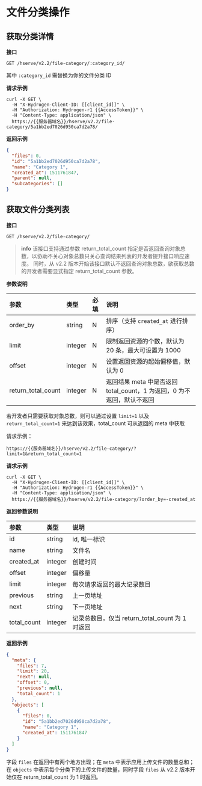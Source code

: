 # 文件分类操作

## 获取分类详情

**接口**

`GET /hserve/v2.2/file-category/:category_id/`

其中 `:category_id` 需替换为你的文件分类 ID

**请求示例**

```shell
curl -X GET \
  -H "X-Hydrogen-Client-ID: [[client_id]]" \
  -H "Authorization: Hydrogen-r1 {{AccessToken}}" \
  -H "Content-Type: application/json" \
  https://{{服务器域名}}/hserve/v2.2/file-category/5a1bb2ed7026d950ca7d2a78/
```

**返回示例**

```json
{
  "files": 0,
  "id": "5a1bb2ed7026d950ca7d2a78",
  "name": "Category 1",
  "created_at": 1511761847,
  "parent": null,
  "subcategories": []
}
```


## 获取文件分类列表

**接口**

`GET /hserve/v2.2/file-category/`

> **info**
> 该接口支持通过参数 return_total_count 指定是否返回查询对象总数，以协助不关心对象总数只关心查询结果列表的开发者提升接口响应速度。
同时，从 v2.2 版本开始该接口默认不返回查询对象总数，欲获取总数的开发者需要显式指定 return_total_count 参数。

**参数说明**

| 参数      | 类型   | 必填 | 说明 |
| :------- | :----- | :-- | :-- |
| order_by | string | N   | 排序（支持 `created_at` 进行排序）|
| limit    | integer | N   | 限制返回资源的个数，默认为 20 条，最大可设置为 1000 |
| offset   | integer | N   | 设置返回资源的起始偏移值，默认为 0 |
| return_total_count   | integer | N   | 返回结果 meta 中是否返回 total_count，1 为返回，0 为不返回，默认不返回 |

若开发者只需要获取对象总数，则可以通过设置 `limit=1` 以及 `return_total_count=1` 来达到该效果，total_count 可从返回的 meta 中获取

请求示例：

```
https://{{服务器域名}}/hserve/v2.2/file-category/?limit=1&return_total_count=1
```

**请求示例**
```shell
curl -X GET \
  -H "X-Hydrogen-Client-ID: [[client_id]]" \
  -H "Authorization: Hydrogen-r1 {{AccessToken}}" \
  -H "Content-Type: application/json" \
  https://{{服务器域名}}/hserve/v2.2/file-category/?order_by=-created_at
```

**返回参数说明**

| 参数              | 类型      | 说明                       |
| :--------------- | :-------  | :-----------------------  |
| id               |  string   | id, 唯一标识               |
| name             |  string  |  文件名                  |
| created_at       |  integer  | 创建时间                  |
| offset           |  integer  |  偏移量                    |
| limit            |  integer  |  每次请求返回的最大记录数目    |
| previous         |  string   |  上一页地址                 |
| next             |  string   |  下一页地址                 |
| total_count      |  integer  |  记录总数目，仅当 return_total_count 为 1 时返回                 |

**返回示例**

```json
{
  "meta": {
    "files": 7,
    "limit": 20,
    "next": null,
    "offset": 0,
    "previous": null,
    "total_count": 1
  },
  "objects": [
    {
      "files": 0,
      "id": "5a1bb2ed7026d950ca7d2a78",
      "name": "Category 1",
      "created_at": 1511761847
    }
  ]
}
```

字段 `files` 在返回中有两个地方出现；在 `meta` 中表示应用上传文件的数量总和；在 `objects` 中表示每个分类下的上传文件的数量，同时字段 `files` 从 v2.2 版本开始仅在 return_total_count 为 1 时返回。
